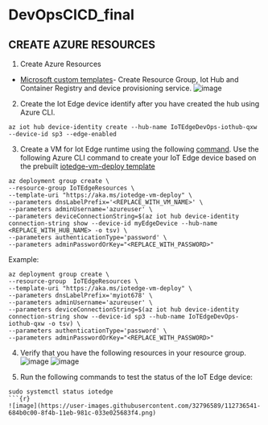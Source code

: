 # DevOpsCICD_final
 
 
 ## CREATE AZURE RESOURCES
 
 1. Create Azure Resources
 * [Microsoft custom templates](https://docs.microsoft.com/en-us/learn/modules/implement-cicd-iot-edge/4-exercise-create-ci-pipeline-iot-edge)- Create Resource Group, Iot Hub and Container Registry and device provisioning service.
![image](https://user-images.githubusercontent.com/32796589/112736469-dd6a1180-8f4a-11eb-894f-80d804922a69.png)


 2. Create the Iot Edge device identify after you have created the hub using Azure CLI.
 ```{r}
 az iot hub device-identity create --hub-name IoTEdgeDevOps-iothub-qxw --device-id sp3 --edge-enabled
 ```
 3. Create a VM for Iot Edge runtime using the following [command](https://docs.microsoft.com/en-us/learn/modules/deploy-prebuilt-module-edge-device/4-exercise-setup-communication). Use the following Azure CLI command to create your IoT Edge device based on the prebuilt [iotedge-vm-deploy template](https://github.com/Azure/iotedge-vm-deploy)
 ```{r}
az deployment group create \
--resource-group IoTEdgeResources \
--template-uri "https://aka.ms/iotedge-vm-deploy" \
--parameters dnsLabelPrefix='<REPLACE_WITH_VM_NAME>' \
--parameters adminUsername='azureuser' \
--parameters deviceConnectionString=$(az iot hub device-identity connection-string show --device-id myEdgeDevice --hub-name <REPLACE_WITH_HUB_NAME> -o tsv) \
--parameters authenticationType='password' \
--parameters adminPasswordOrKey="<REPLACE_WITH_PASSWORD>"
 ```
 Example:
  ```{r}
 az deployment group create \
--resource-group  IoTEdgeResources \
--template-uri "https://aka.ms/iotedge-vm-deploy" \
--parameters dnsLabelPrefix='myiot678' \
--parameters adminUsername='azureuser' \
--parameters deviceConnectionString=$(az iot hub device-identity connection-string show --device-id sp3 --hub-name IoTEdgeDevOps-iothub-qxw -o tsv) \
--parameters authenticationType='password' \
--parameters adminPasswordOrKey="<REPLACE_WITH_PASSWORD>"
 ``` 
4. Verify that you have the following resources in your resource group.
![image](https://user-images.githubusercontent.com/32796589/112736422-5ddc4280-8f4a-11eb-96e8-1d67e97f949b.png)
![image](https://user-images.githubusercontent.com/32796589/112736382-2077b500-8f4a-11eb-8a0b-87153ff7dea7.png)

5. Run the following commands to test the status of the IoT Edge device:
  ```{r}
  sudo systemctl status iotedge
  ```{r}
 ![image](https://user-images.githubusercontent.com/32796589/112736541-684b0c00-8f4b-11eb-981c-033e025683f4.png)

